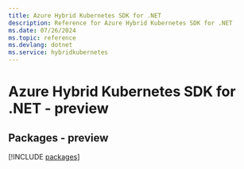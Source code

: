 ```yaml
---
title: Azure Hybrid Kubernetes SDK for .NET
description: Reference for Azure Hybrid Kubernetes SDK for .NET
ms.date: 07/26/2024
ms.topic: reference
ms.devlang: dotnet
ms.service: hybridkubernetes
---
```

# Azure Hybrid Kubernetes SDK for .NET - preview
## Packages - preview
[!INCLUDE [packages](hybrid-kubernetes-index.md)]